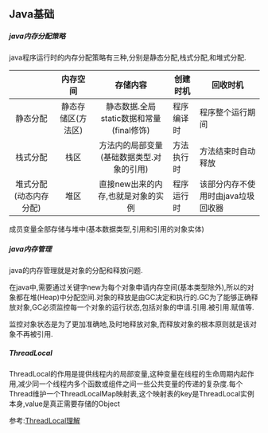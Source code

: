 ## Java基础

##### java内存分配策略

java程序运行时的内存分配策略有三种,分别是静态分配,栈式分配,和堆式分配.

|              |    内存空间    |            存储内容             | 创建时机  | 回收时机                |
| :----------: | :--------: | :-------------------------: | ----- | ------------------- |
|     静态分配     | 静态存储区(方法区) | 静态数据.全局static数据和常量(final修饰) | 程序编译时 | 程序整个运行期间            |
|     栈式分配     |     栈区     |   方法内的局部变量(基础数据类型.对象的引用)    | 方法执行时 | 方法结束时自动释放           |
| 堆式分配(动态内存分配) |     堆区     |     直接new出来的内存,也就是对象的实例     | 程序运行时 | 该部分内存不使用时由java垃圾回收器 |

成员变量全部存储与堆中(基本数据类型,引用和引用的对象实体)

##### java内存管理

java的内存管理就是对象的分配和释放问题.

在java中,需要通过关键字new为每个对象申请内存空间(基本类型除外),所以的对象都在堆(Heap)中分配空间.对象的释放是由GC决定和执行的.GC为了能够正确释放对象,GC必须监控每一个对象的运行状态,包括对象的申请.引用.被引用.赋值等.

监控对象状态是为了更加准确地,及时地释放对象,而释放对象的根本原则就是该对象不再被引用.

##### ThreadLocal

ThreadLocal的作用是提供线程内的局部变量,这种变量在线程的生命周期内起作用,减少同一个线程内多个函数或组件之间一些公共变量的传递的复杂度.每个Thread维护一个ThreadLocalMap映射表,这个映射表的key是ThreadLocal实例本身,value是真正需要存储的Object

参考:[ThreadLocal理解](https://www.zhihu.com/question/23089780)

